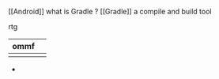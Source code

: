 [[Android]]
what is Gradle ?
[[Gradle]] a compile and build tool 

rtg

| ommf |     |
| ---- | --- |
|      |     |
-

